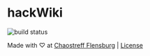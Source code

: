 # hackWiki
![build status](https://drone.ctfl.space/api/badges/chaostreff-flensburg/hackWiki/status.svg)

Made with ♡ at [Chaostreff Flensburg](https://twitter.com/chaos_fl) | [License](./License)
